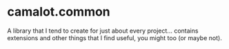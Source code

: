 camalot.common
==============

A library that I tend to create for just about every project... contains extensions and other things that I find useful, you might too (or maybe not).
